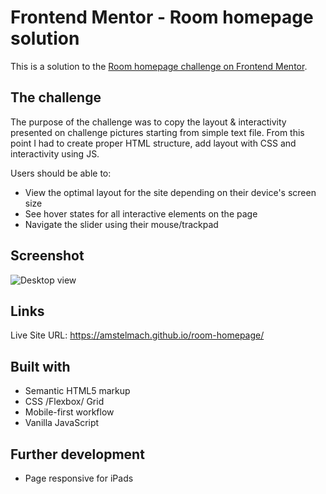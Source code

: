 # Frontend Mentor - Room homepage solution

This is a solution to the [Room homepage challenge on Frontend Mentor](https://www.frontendmentor.io/challenges/room-homepage-BtdBY_ENq).

## The challenge

The purpose of the challenge was to copy the layout & interactivity presented on challenge pictures starting from simple text file. From this point I had to create proper HTML structure, add layout with CSS and interactivity using JS.

Users should be able to:

- View the optimal layout for the site depending on their device's screen size
- See hover states for all interactive elements on the page
- Navigate the slider using their mouse/trackpad

## Screenshot

![Desktop view](screenshot/desktop_view.png "Desktop view")

## Links

Live Site URL: https://amstelmach.github.io/room-homepage/

## Built with

- Semantic HTML5 markup
- CSS /Flexbox/ Grid
- Mobile-first workflow
- Vanilla JavaScript

## Further development

- Page responsive for iPads
